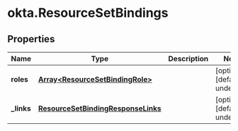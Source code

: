 # okta.ResourceSetBindings

## Properties

Name | Type | Description | Notes
------------ | ------------- | ------------- | -------------
**roles** | [**Array&lt;ResourceSetBindingRole&gt;**](ResourceSetBindingRole.md) |  | [optional] [default to undefined]
**_links** | [**ResourceSetBindingResponseLinks**](ResourceSetBindingResponseLinks.md) |  | [optional] [default to undefined]

